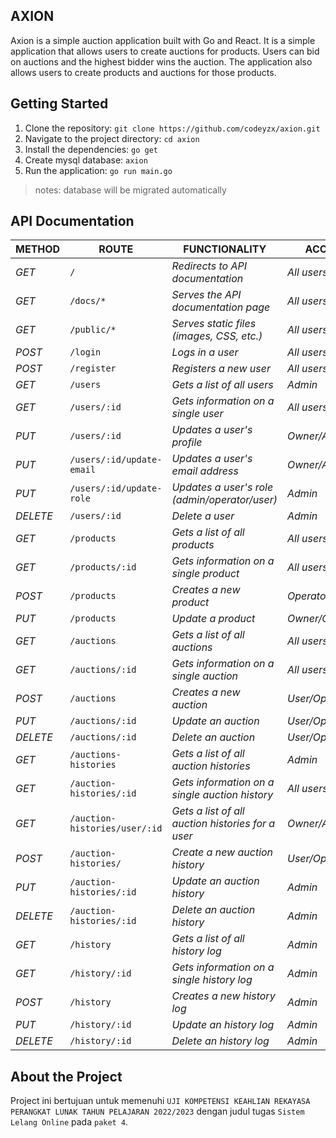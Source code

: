 ## AXION

Axion is a simple auction application built with Go and React. It is a simple application that allows users to create auctions for products. Users can bid on auctions and the highest bidder wins the auction. The application also allows users to create products and auctions for those products.

## Getting Started

1. Clone the repository: `git clone https://github.com/codeyzx/axion.git`
2. Navigate to the project directory: `cd axion`
3. Install the dependencies: `go get`
4. Create mysql database: `axion`
5. Run the application: `go run main.go`

> notes: database will be migrated automatically

## API Documentation

| METHOD   | ROUTE                         | FUNCTIONALITY                                     | ACCESS           |
| -------- | ----------------------------- | ------------------------------------------------- | ---------------- |
| _GET_    | `/`                           | _Redirects to API documentation_                  | _All users_      |
| _GET_    | `/docs/*`                     | _Serves the API documentation page_               | _All users_      |
| _GET_    | `/public/*`                   | _Serves static files (images, CSS, etc.)_         | _All users_      |
| _POST_   | `/login`                      | _Logs in a user_                                  | _All users_      |
| _POST_   | `/register`                   | _Registers a new user_                            | _All users_      |
| _GET_    | `/users`                      | _Gets a list of all users_                        | _Admin_          |
| _GET_    | `/users/:id`                  | _Gets information on a single user_               | _All users_      |
| _PUT_    | `/users/:id`                  | _Updates a user's profile_                        | _Owner/Admin_    |
| _PUT_    | `/users/:id/update-email`     | _Updates a user's email address_                  | _Owner/Admin_    |
| _PUT_    | `/users/:id/update-role`      | _Updates a user's role (admin/operator/user)_     | _Admin_          |
| _DELETE_ | `/users/:id`                  | _Delete a user_                                   | _Admin_          |
| _GET_    | `/products`                   | _Gets a list of all products_                     | _All users_      |
| _GET_    | `/products/:id`               | _Gets information on a single product_            | _All users_      |
| _POST_   | `/products`                   | _Creates a new product_                           | _Operator_       |
| _PUT_    | `/products`                   | _Update a product_                                | _Owner/Operator_ |
| _GET_    | `/auctions`                   | _Gets a list of all auctions_                     | _All users_      |
| _GET_    | `/auctions/:id`               | _Gets information on a single auction_            | _All users_      |
| _POST_   | `/auctions`                   | _Creates a new auction_                           | _User/Operator_  |
| _PUT_    | `/auctions/:id`               | _Update an auction_                               | _User/Operator_  |
| _DELETE_ | `/auctions/:id`               | _Delete an auction_                               | _User/Operator_  |
| _GET_    | `/auctions-histories`         | _Gets a list of all auction histories_            | _Admin_          |
| _GET_    | `/auction-histories/:id`      | _Gets information on a single auction history_    | _All users_      |
| _GET_    | `/auction-histories/user/:id` | _Gets a list of all auction histories for a user_ | _Owner/Admin_    |
| _POST_   | `/auction-histories/`         | _Create a new auction history_                    | _User/Operator_  |
| _PUT_    | `/auction-histories/:id`      | _Update an auction history_                       | _Admin_          |
| _DELETE_ | `/auction-histories/:id`      | _Delete an auction history_                       | _Admin_          |
| _GET_    | `/history`                    | _Gets a list of all history log_                  | _Admin_          |
| _GET_    | `/history/:id`                | _Gets information on a single history log_        | _Admin_          |
| _POST_   | `/history`                    | _Creates a new history log_                       | _Admin_          |
| _PUT_    | `/history/:id`                | _Update an history log_                           | _Admin_          |
| _DELETE_ | `/history/:id`                | _Delete an history log_                           | _Admin_          |

## About the Project

Project ini bertujuan untuk memenuhi `UJI KOMPETENSI KEAHLIAN REKAYASA PERANGKAT LUNAK TAHUN PELAJARAN 2022/2023` dengan judul tugas `Sistem Lelang Online` pada `paket 4`.
